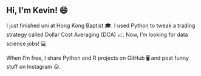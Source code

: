 ## Hi, I'm Kevin! 😄

I just finished uni at Hong Kong Baptist 🎓. I used Python to tweak a trading strategy called Dollar Cost Averaging (DCA) 📈. Now, I’m looking for data science jobs! 💻

When I’m free, I share Python and R projects on GitHub 🖥️ and post funny stuff on Instagram 😜.  

